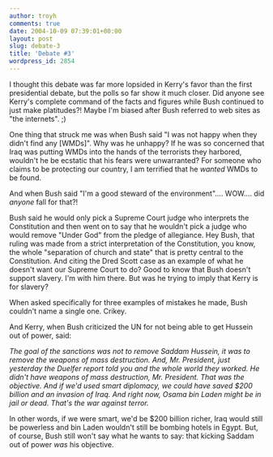 ```yaml
---
author: troyh
comments: true
date: 2004-10-09 07:39:01+00:00
layout: post
slug: debate-3
title: 'Debate #3'
wordpress_id: 2854
---
```


I thought this debate was far more lopsided in Kerry's favor than the first presidential debate, but the polls so far show it much closer. Did anyone see Kerry's complete command of the facts and figures while Bush continued to just make platitudes?! Maybe I'm biased after Bush referred to web sites as "the internets". ;)

One thing that struck me was when Bush said "I was not happy when they didn't find any [WMDs]". Why was he unhappy? If he was so concerned that Iraq was putting WMDs into the hands of the terrorists they harbored, wouldn't he be ecstatic that his fears were unwarranted? For someone who claims to be protecting our country, I am terrified that he _wanted_ WMDs to be found.

And when Bush said "I'm a good steward of the environment".... WOW.... did _anyone_ fall for that?!

Bush said he would only pick a Supreme Court judge who interprets the Constitution and then went on to say that he wouldn't pick a judge who would remove "Under God" from the pledge of allegiance. Hey Bush, that ruling was made from a strict interpretation of the Constitution, you know, the whole "separation of church and state" that is pretty central to the Constitution. And citing the Dred Scott case as an example of what he doesn't want our Supreme Court to do? Good to know that Bush doesn't support slavery. I'm with him there. But was he trying to imply that Kerry is for slavery?

When asked specifically for three examples of mistakes he made, Bush couldn't name a single one. Crikey.

And Kerry, when Bush criticized the UN for not being able to get Hussein out of power, said:

_The goal of the sanctions was not to remove Saddam Hussein, it was to remove the weapons of mass destruction. And, Mr. President, just yesterday the Duelfer report told you and the whole world they worked. He didn't have weapons of mass destruction, Mr. President. That was the objective. And if we'd used smart diplomacy, we could have saved $200 billion and an invasion of Iraq. And right now, Osama bin Laden might be in jail or dead. That's the war against terror._

In other words, if we were smart, we'd be $200 billion richer, Iraq would still be powerless and bin Laden wouldn't still be bombing hotels in Egypt. But, of course, Bush still won't say what he wants to say: that kicking Saddam out of power _was_ his objective.
